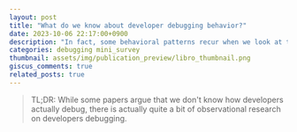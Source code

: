 ```yaml
---
layout: post
title: "What do we know about developer debugging behavior?"
date: 2023-10-06 22:17:00+0900
description: "In fact, some behavioral patterns recur when we look at the relevant literature."
categories: debugging mini_survey
thumbnail: assets/img/publication_preview/libro_thumbnail.png
giscus_comments: true
related_posts: true
---
```


> TL;DR: While some papers argue that we don't know how developers actually debug, there is actually quite a bit of observational research on developers debugging. 